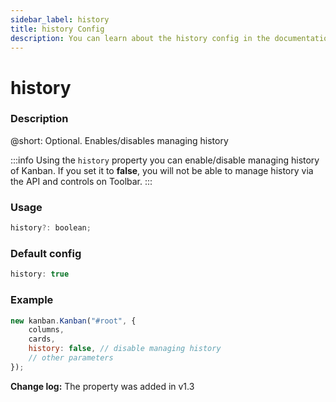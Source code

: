 ```yaml
---
sidebar_label: history
title: history Config
description: You can learn about the history config in the documentation of the DHTMLX JavaScript Kanban library. Browse developer guides and API reference, try out code examples and live demos, and download a free 30-day evaluation version of DHTMLX Kanban.
---
```


# history

### Description

@short: Optional. Enables/disables managing history

:::info
Using the `history` property you can enable/disable managing history of Kanban. If you set it to **false**, you will not be able to manage history via the API and controls on Toolbar.
:::

### Usage

~~~jsx {}
history?: boolean; 
~~~

### Default config

~~~jsx {}
history: true
~~~

### Example

~~~jsx {4}
new kanban.Kanban("#root", {
	columns,
	cards,
	history: false, // disable managing history
	// other parameters
});
~~~

**Change log:** The property was added in v1.3
